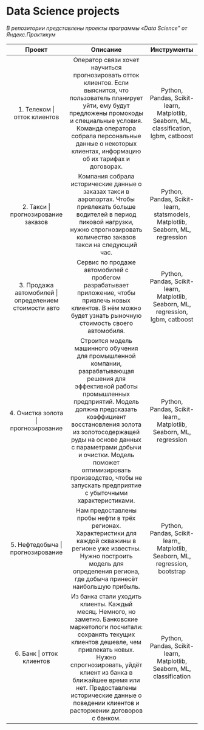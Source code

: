 # Data Science projects
*В репозитории представлены проекты программы «Data Science" от Яндекс.Практикум*

| Проект 	| Описание 	| Инструменты 	|
|:---:	|:---:	|:---:	|
| 1. Телеком \| отток клиентов 	| Оператор связи хочет научиться прогнозировать отток клиентов. Если выяснится, что пользователь планирует уйти, ему будут предложены промокоды и специальные условия. Команда оператора собрала персональные данные о некоторых клиентах, информацию об их тарифах и договорах. 	| Python, Pandas, Scikit-learn, Matplotlib, Seaborn, ML, classification, lgbm, catboost 	|
| 2. Такси \| прогнозирование заказов 	| Компания собрала исторические данные о заказах такси в аэропортах. Чтобы привлекать больше водителей в период пиковой нагрузки, нужно спрогнозировать количество заказов такси на следующий час. 	| Python, Pandas, Scikit-learn, statsmodels, Matplotlib, Seaborn, ML, regression 	|
| 3. Продажа автомобилей \| определением стоимости авто 	| Сервис по продаже автомобилей с пробегом разрабатывает приложение, чтобы привлечь новых клиентов. В нём можно будет узнать рыночную стоимость своего автомобиля. 	| Python, Pandas, Scikit-learn, Matplotlib, Seaborn, ML, regression, lgbm, catboost 	|
| 4. Очистка золота \| прогнозирование 	| Строится модель машинного обучения для промышленной компании, разрабатывающая решения для эффективной работы промышленных предприятий. Модель должна предсказать коэффициент восстановления золота из золотосодержащей руды на основе данных с параметрами добычи и очистки. Модель поможет оптимизировать производство, чтобы не запускать предприятие с убыточными характеристиками. 	| Python, Pandas, Scikit-learn,, Matplotlib, Seaborn, ML, regression 	|
| 5. Нефтедобыча \| прогнозирование 	| Нам предоставлены пробы нефти в трёх регионах. Характеристики для каждой скважины в регионе уже известны. Нужно построить модель для определения региона, где добыча принесёт наибольшую прибыль. 	| Python, Pandas, Scikit-learn,, Matplotlib, Seaborn, ML, regression, bootstrap 	|
| 6. Банк \| отток клиентов 	| Из банка стали уходить клиенты. Каждый месяц. Немного, но заметно. Банковские маркетологи посчитали: сохранять текущих клиентов дешевле, чем привлекать новых. Нужно спрогнозировать, уйдёт клиент из банка в ближайшее время или нет. Предоставлены исторические данные о поведении клиентов и расторжении договоров с банком. 	| Python, Pandas, Scikit-learn, Matplotlib, Seaborn, ML, classification 	|
